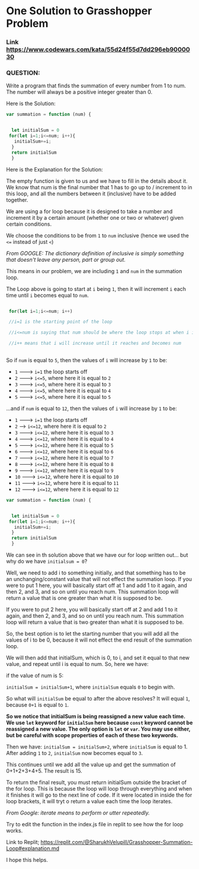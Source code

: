 # One Solution to Grasshopper Problem
### Link https://www.codewars.com/kata/55d24f55d7dd296eb9000030



### QUESTION: 


Write a program that finds the summation of every number from 1 to num. The number will always be a positive integer greater than 0.


Here is the Solution:
```javascript
var summation = function (num) {


  let initialSum = 0
 for(let i=1;i<=num; i++){
   initialSum+=i;
  }
  return initialSum
  }
```
Here is the Explanation for the Solution:

The empty function is given to us and we have to fill in the details about it. We know that num is the final number that 1 has to go up to / increment to in this loop, and all the numbers between it (inclusive) have to be added together.

We are using a for loop because it is designed to take a number and increment it by a certain amount (whether one or two or whatever) given certain conditions. 

We choose the conditions to be from `1` to `num` inclusive (hence we used the `<=` instead of just `<`)

*From GOOGLE: The dictionary definition of inclusive is simply something that doesn't leave any person, part or group out.*

This means in our problem, we are including `1` and `num` in the summation loop.

The Loop above is going to start at `i` being `1`, then it will increment `i` each time until `i` becomes equal to `num`. 

```javascript

 for(let i=1;i<=num; i++)

 //i=1 is the starting point of the loop

 //i<=num is saying that num should be where the loop stops at when i is equal to num.

 //i++ means that i will increase until it reaches and becomes num
  
```

So if `num` is equal to `5`, then the values of `i` will increase by `1` to be:

- `1`      ---> `i=1` the loop starts off
- `2`      ---> `i<=5`, where here it is equal to `2`
- `3`      ---> `i<=5`, where here it is equal to `3`
- `4`      ---> `i<=5`, where here it is equal to `4`
- `5`      ---> `i<=5`, where here it is equal to `5`

...and if `num` is equal to `12`, then the values of `i` will increase by `1` to be:

- `1`      ---> `i=1`  the loop starts off
- `2`      --> `i<=12`, where here it is equal to `2`
- `3`      ---> `i<=12`, where here it is equal to `3`
- `4`      ---> `i<=12`, where here it is equal to `4`
- `5`      ---> `i<=12`, where here it is equal to `5`
- `6`      ---> `i<=12`, where here it is equal to `6`
- `7`     ---> `i<=12`, where here it is equal to `7`
- `8`      ---> `i<=12`, where here it is equal to `8`
- `9`     ---> `i<=12`, where here it is equal to `9`
- `10`     ---> `i<=12`, where here it is equal to `10`
- `11`     ---> `i<=12`, where here it is equal to `11`
- `12`     ---> `i<=12`, where here it is equal to `12`

```javascript
var summation = function (num) {


  let initialSum = 0
 for(let i=1;i<=num; i++){
   initialSum+=i;
  }
  return initialSum
  }
```
We can see in th solution above that we have our for loop written out... but why do we have `initialsum = 0`?

Well, we need to add i to something initially, and that something has to be an unchanging/constant value that will not effect the summation loop. If you were to put 1 here, you will basically start off at 1 and add 1 to it again, and then 2, and 3, and so on until you reach num. This summation loop will return a value that is one greater than what it is supposed to be.

If you were to put 2 here, you will basically start off at 2 and add 1 to it again, and then 2, and 3, and so on until you reach num. This summation loop will return a value that is two greater than what it is supposed to be.

So, the best option is to let the starting number that you will add all the values of i to be 0, because it will not effect the end result of the summation loop.

We will then add that initialSum, which is 0, to i, and set it equal to that new value, and repeat until i is equal to num. So, here we have:

if the value of num is 5:

`initialSum = initialSum+1`, where `initialSum` equals `0` to begin with.

So what will `initialSum` be equal to after the above resolves? It will equal `1`, because `0+1` is equal to `1`.

**So we notice that initialSum is being reassigned a new value each time. We use `let` keyword for `initialSum` here because `const` keyword cannot be reassigned a new value. The only option is `let` or `var`. You may use either, but be careful with scope properties of each of these two keywords.**

Then we have:
`initialSum = initialSum+2`, where `initialSum` is equal to 1.
After adding `1` to `2`, `initialSum` now becomes equal to `3`.

This continues until we add all the value up and get the summation of 0+1+2+3+4+5. The result is 15.

To return the final result, you must return initialSum outside the bracket of the for loop. This is because the loop will loop through everything and when it finishes it will go to the next line of code. If it were located in inside the for loop brackets, it will tryt o return a value each time the loop iterates. 

*From Google: iterate means to perform or utter repeatedly.*

Try to edit the function in the index.js file in replit  to see how the for loop works.

Link to Replit; https://replit.com/@SharukhVelupill/Grasshopper-Summation-Loop#explanation.md

I hope this helps. 







